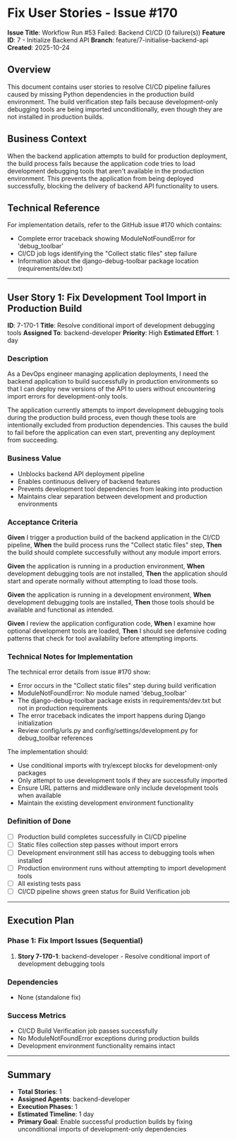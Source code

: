 # Fix User Stories - Issue #170

**Issue Title**: Workflow Run #53 Failed: Backend CI/CD (0 failure(s))
**Feature ID**: 7 - Initialize Backend API
**Branch**: feature/7-initialise-backend-api
**Created**: 2025-10-24

## Overview

This document contains user stories to resolve CI/CD pipeline failures caused by missing Python dependencies in the production build environment. The build verification step fails because development-only debugging tools are being imported unconditionally, even though they are not installed in production builds.

## Business Context

When the backend application attempts to build for production deployment, the build process fails because the application code tries to load development debugging tools that aren't available in the production environment. This prevents the application from being deployed successfully, blocking the delivery of backend API functionality to users.

## Technical Reference

For implementation details, refer to the GitHub issue #170 which contains:
- Complete error traceback showing ModuleNotFoundError for 'debug_toolbar'
- CI/CD job logs identifying the "Collect static files" step failure
- Information about the django-debug-toolbar package location (requirements/dev.txt)

---

## User Story 1: Fix Development Tool Import in Production Build

**ID**: 7-170-1
**Title**: Resolve conditional import of development debugging tools
**Assigned To**: backend-developer
**Priority**: High
**Estimated Effort**: 1 day

### Description

As a DevOps engineer managing application deployments, I need the backend application to build successfully in production environments so that I can deploy new versions of the API to users without encountering import errors for development-only tools.

The application currently attempts to import development debugging tools during the production build process, even though these tools are intentionally excluded from production dependencies. This causes the build to fail before the application can even start, preventing any deployment from succeeding.

### Business Value

- Unblocks backend API deployment pipeline
- Enables continuous delivery of backend features
- Prevents development tool dependencies from leaking into production
- Maintains clear separation between development and production environments

### Acceptance Criteria

**Given** I trigger a production build of the backend application in the CI/CD pipeline,
**When** the build process runs the "Collect static files" step,
**Then** the build should complete successfully without any module import errors.

**Given** the application is running in a production environment,
**When** development debugging tools are not installed,
**Then** the application should start and operate normally without attempting to load those tools.

**Given** the application is running in a development environment,
**When** development debugging tools are installed,
**Then** those tools should be available and functional as intended.

**Given** I review the application configuration code,
**When** I examine how optional development tools are loaded,
**Then** I should see defensive coding patterns that check for tool availability before attempting imports.

### Technical Notes for Implementation

The technical error details from issue #170 show:
- Error occurs in the "Collect static files" step during build verification
- ModuleNotFoundError: No module named 'debug_toolbar'
- The django-debug-toolbar package exists in requirements/dev.txt but not in production requirements
- The error traceback indicates the import happens during Django initialization
- Review config/urls.py and config/settings/development.py for debug_toolbar references

The implementation should:
- Use conditional imports with try/except blocks for development-only packages
- Only attempt to use development tools if they are successfully imported
- Ensure URL patterns and middleware only include development tools when available
- Maintain the existing development environment functionality

### Definition of Done

- [ ] Production build completes successfully in CI/CD pipeline
- [ ] Static files collection step passes without import errors
- [ ] Development environment still has access to debugging tools when installed
- [ ] Production environment runs without attempting to import development tools
- [ ] All existing tests pass
- [ ] CI/CD pipeline shows green status for Build Verification job

---

## Execution Plan

### Phase 1: Fix Import Issues (Sequential)
1. **Story 7-170-1**: backend-developer - Resolve conditional import of development debugging tools

### Dependencies
- None (standalone fix)

### Success Metrics
- CI/CD Build Verification job passes successfully
- No ModuleNotFoundError exceptions during production builds
- Development environment functionality remains intact

---

## Summary

- **Total Stories**: 1
- **Assigned Agents**: backend-developer
- **Execution Phases**: 1
- **Estimated Timeline**: 1 day
- **Primary Goal**: Enable successful production builds by fixing unconditional imports of development-only dependencies
